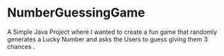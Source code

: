 # NumberGuessingGame
A Simple Java Project where I wanted to create a fun game that randomly generates a Lucky Number and asks the Users to guess giving them 3 chances .

